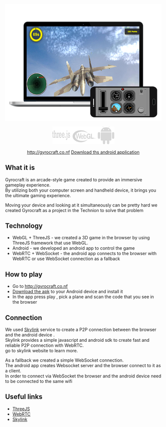 <p align="center">
  <img src="images/gyrocraft.png" width="600"/>
</p>
<p align="center">
  <img src="images/logos.png" width="200"/>
</p>
<p align="center">
<a href="http://gyrocraft.co.nf">http://gyrocraft.co.nf</a>
<a href="https://github.com/galprz/Gyrocraft/blob/master/final-submit/app-debug.apk?raw=true">Download ths android application</a>
</p>

## What it is
Gyrocraft is an arcade-style game created to provide an immersive gameplay experience.<br>
By utilizing both your computer screen and handheld device, it brings you the ultimate gaming experience.<br>

Moving your device and looking at it simultaneously can be pretty hard we created Gyrocraft as a project in the Technion to solve that problem

## Technology
* WebGL + ThreeJS - we created a 3D game in the browser by using ThreeJS framework that use WebGL.
* Android - we developed an android app to control the game
* WebRTC + WebSocket - the android app connects to the browser with WebRTC or use WebSocket connection as a fallback

## How to play

* Go to http://gyrocraft.co.nf
* [Download the apk](https://github.com/galprz/Gyrocraft/blob/master/final-submit/app-debug.apk?raw=true) to your Android device and install it
* In the app press play , pick a plane and scan the code that you see in the browser

## Connection
We used [Skylink](https://skylink.io/) service to create a P2P connection between the browser and the android device . <br>
Skylink provides a simple javascript and android sdk to create fast and reliable P2P connection with WebRTC.<br> go to skylink website to learn more.

As a fallback we created a simple WebSocket connection.<br>
The android app creates Websocket server and the browser connect to it as a client.<br>
In order to connect via WebSocket the browser and the android device need to be connected to the same wifi

## Useful links

* [ThreeJS](https://threejs.org/)
* [WebRTC](https://webrtc.org/)
* [Skylink](https://skylink.io/)

